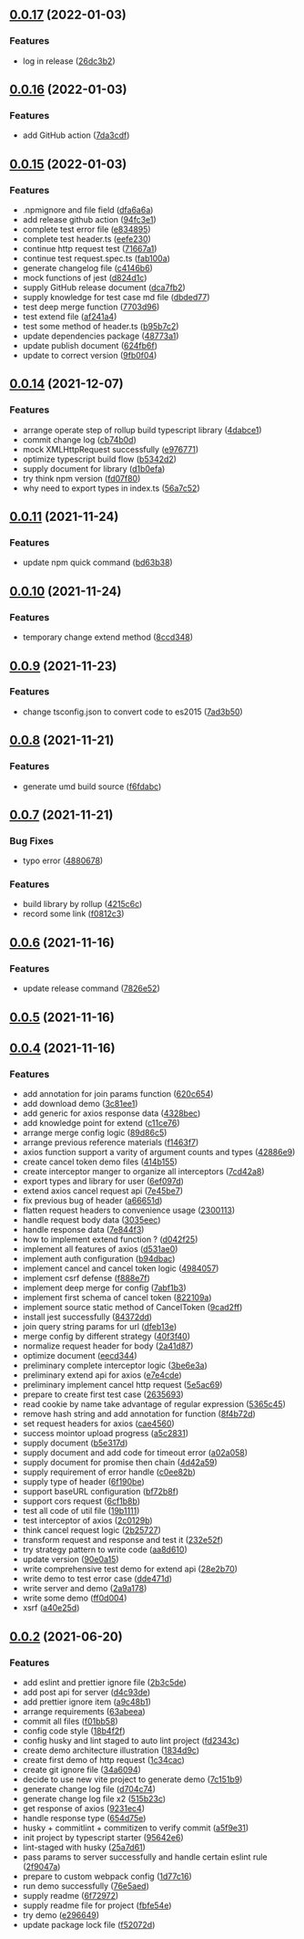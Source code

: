 ## [0.0.17](https://github.com/wangkaiwd/typescript-axios/compare/v0.0.16...v0.0.17) (2022-01-03)


### Features

* log in release ([26dc3b2](https://github.com/wangkaiwd/typescript-axios/commit/26dc3b2b5ce9c6d9d973a9a6765903eb7b4ee7ef))



## [0.0.16](https://github.com/wangkaiwd/typescript-axios/compare/v0.0.15...v0.0.16) (2022-01-03)


### Features

* add GitHub action ([7da3cdf](https://github.com/wangkaiwd/typescript-axios/commit/7da3cdfc99049e624614feb8d51b4e59ae2e3f44))



## [0.0.15](https://github.com/wangkaiwd/typescript-axios/compare/v0.0.14...v0.0.15) (2022-01-03)


### Features

* .npmignore and file field ([dfa6a6a](https://github.com/wangkaiwd/typescript-axios/commit/dfa6a6af8da3f03a9057a6c3f26c129a2d542ccc))
* add release github action ([94fc3e1](https://github.com/wangkaiwd/typescript-axios/commit/94fc3e1677d843bdc67d7655dcfe93274ca8fc29))
* complete test error file ([e834895](https://github.com/wangkaiwd/typescript-axios/commit/e83489521b632ab8c5fa06d4a8d27b6151c49a24))
* complete test header.ts ([eefe230](https://github.com/wangkaiwd/typescript-axios/commit/eefe230bc047b488b5ca3f36e0844fe4fa02173d))
* continue http request test ([71667a1](https://github.com/wangkaiwd/typescript-axios/commit/71667a1db1a6a062241798263c6cee4d619be0bc))
* continue test request.spec.ts ([fab100a](https://github.com/wangkaiwd/typescript-axios/commit/fab100a069032e22088b8a8fe8c7c7c2e906a438))
* generate changelog file ([c4146b6](https://github.com/wangkaiwd/typescript-axios/commit/c4146b6ba326ed2b53eb843cf2c03f61268dd1cf))
* mock functions of jest ([d824d1c](https://github.com/wangkaiwd/typescript-axios/commit/d824d1cd3afb6ccb2053cc551e3e7202822f0737))
* supply GitHub release document ([dca7fb2](https://github.com/wangkaiwd/typescript-axios/commit/dca7fb2f08f21720f4a175b8becd30751a6f1218))
* supply knowledge for test case md file ([dbded77](https://github.com/wangkaiwd/typescript-axios/commit/dbded770eb75601341eeab4d3b8d6503f176efe8))
* test deep merge function ([7703d96](https://github.com/wangkaiwd/typescript-axios/commit/7703d961646d410cbfce2664785047af069715ce))
* test extend file ([af241a4](https://github.com/wangkaiwd/typescript-axios/commit/af241a4a3362a135a7936eedbde3e9409d2aff77))
* test some method of header.ts ([b95b7c2](https://github.com/wangkaiwd/typescript-axios/commit/b95b7c201a528471048770a98c1d3a1894847b80))
* update dependencies package ([48773a1](https://github.com/wangkaiwd/typescript-axios/commit/48773a1ce46ab548361cdda6af431476ed38c773))
* update publish document ([624fb6f](https://github.com/wangkaiwd/typescript-axios/commit/624fb6fbfe0e3c1a97c5ba7e3ca8342a04edc062))
* update to correct version ([9fb0f04](https://github.com/wangkaiwd/typescript-axios/commit/9fb0f043a7d846e6dae446366cf3184958520ff3))



## [0.0.14](https://github.com/wangkaiwd/typescript-axios/compare/v0.0.11...v0.0.14) (2021-12-07)


### Features

* arrange operate step of rollup build typescript library ([4dabce1](https://github.com/wangkaiwd/typescript-axios/commit/4dabce12f6e470e2c5e1f1d6376dd629b39efdf2))
* commit change log ([cb74b0d](https://github.com/wangkaiwd/typescript-axios/commit/cb74b0dc98ec43c277197103af08b64685e7f48d))
* mock XMLHttpRequest successfully ([e976771](https://github.com/wangkaiwd/typescript-axios/commit/e97677152e1510405067a932afb2507ba91607b7))
* optimize typescript build flow ([b5342d2](https://github.com/wangkaiwd/typescript-axios/commit/b5342d29ef7c7529aeed58a944599c202c188316))
* supply document for library ([d1b0efa](https://github.com/wangkaiwd/typescript-axios/commit/d1b0efa29d08df270ac985408405e5e0c896214d))
* try think npm version ([fd07f80](https://github.com/wangkaiwd/typescript-axios/commit/fd07f801a7dceadcc69c8a7f08ab51b77ccb2dd1))
* why need to export types in index.ts ([56a7c52](https://github.com/wangkaiwd/typescript-axios/commit/56a7c523be6d50326a14a8650df4cafeac175ab9))



## [0.0.11](https://github.com/wangkaiwd/typescript-axios/compare/v0.0.10...v0.0.11) (2021-11-24)


### Features

* update npm quick command ([bd63b38](https://github.com/wangkaiwd/typescript-axios/commit/bd63b3888a54491b21b6488f7838f3998e41db0d))



## [0.0.10](https://github.com/wangkaiwd/typescript-axios/compare/v0.0.9...v0.0.10) (2021-11-24)


### Features

* temporary change extend method ([8ccd348](https://github.com/wangkaiwd/typescript-axios/commit/8ccd3484d4e3e8b74e396b3100f2a6c8803765f2))



## [0.0.9](https://github.com/wangkaiwd/typescript-axios/compare/v0.0.8...v0.0.9) (2021-11-23)


### Features

* change tsconfig.json to convert code to es2015 ([7ad3b50](https://github.com/wangkaiwd/typescript-axios/commit/7ad3b5036ddb4ee0559b76d8a7bce2ade05bfaa3))



## [0.0.8](https://github.com/wangkaiwd/typescript-axios/compare/v0.0.7...v0.0.8) (2021-11-21)


### Features

* generate umd build source ([f6fdabc](https://github.com/wangkaiwd/typescript-axios/commit/f6fdabc0f50c06b30e1b20d0fbe9ef70f41bfddc))



## [0.0.7](https://github.com/wangkaiwd/typescript-axios/compare/v0.0.6...v0.0.7) (2021-11-21)


### Bug Fixes

* typo error ([4880678](https://github.com/wangkaiwd/typescript-axios/commit/48806780e73a8f5231ed07f4396f949c1c881b06))


### Features

* build library by rollup ([4215c6c](https://github.com/wangkaiwd/typescript-axios/commit/4215c6cf736436895452d359610d0d9e3be01ca2))
* record some link ([f0812c3](https://github.com/wangkaiwd/typescript-axios/commit/f0812c3d64c7b844c9ee3599afea3e3eb62b49ad))



## [0.0.6](https://github.com/wangkaiwd/typescript-axios/compare/v0.0.5...v0.0.6) (2021-11-16)


### Features

* update release command ([7826e52](https://github.com/wangkaiwd/typescript-axios/commit/7826e52a969922469ffae1b534900264baae3dcb))



## [0.0.5](https://github.com/wangkaiwd/typescript-axios/compare/v0.0.4...v0.0.5) (2021-11-16)



## [0.0.4](https://github.com/wangkaiwd/typescript-axios/compare/v0.0.2...v0.0.4) (2021-11-16)


### Features

* add annotation for join params function ([620c654](https://github.com/wangkaiwd/typescript-axios/commit/620c654eb7626d65a6a68fdc5772737502bb5938))
* add download demo ([3c81ee1](https://github.com/wangkaiwd/typescript-axios/commit/3c81ee10c808981695b8c8f58e3987976fe1c2e4))
* add generic for axios response data ([4328bec](https://github.com/wangkaiwd/typescript-axios/commit/4328becd9b1144f775bd62e0ff892d3210320799))
* add knowledge point for extend ([c11ce76](https://github.com/wangkaiwd/typescript-axios/commit/c11ce7649a3eda4bc6854affc2287e558e1c38db))
* arrange merge config logic ([89d86c5](https://github.com/wangkaiwd/typescript-axios/commit/89d86c57e1d59b34193961abd129de48c13176e0))
* arrange previous reference materials ([f1463f7](https://github.com/wangkaiwd/typescript-axios/commit/f1463f7f87fbf5f0ebbbb064dfe8d61b9247b816))
* axios function support a varity of argument counts and types ([42886e9](https://github.com/wangkaiwd/typescript-axios/commit/42886e9c4cba9f9caf54969fe47bf0c3d2235048))
* create cancel token demo files ([414b155](https://github.com/wangkaiwd/typescript-axios/commit/414b155d1fd5d68922fdc0071beb114dab77690d))
* create interceptor manger to organize all interceptors ([7cd42a8](https://github.com/wangkaiwd/typescript-axios/commit/7cd42a82f7a4da1ed73e0e356024e4604c1ecf30))
* export types and library for user ([6ef097d](https://github.com/wangkaiwd/typescript-axios/commit/6ef097d9b1150d8669f954f53919206d2ed12fa4))
* extend axios cancel request api ([7e45be7](https://github.com/wangkaiwd/typescript-axios/commit/7e45be74ed466bec24518e43fe003f86cb355425))
* fix previous bug of header ([a66651d](https://github.com/wangkaiwd/typescript-axios/commit/a66651db8d78b2a96a2aef1e1be3068e9f80ff51))
* flatten request headers to convenience usage ([2300113](https://github.com/wangkaiwd/typescript-axios/commit/230011355245363a2a72eaf74fb49fee73a342a6))
* handle request body data ([3035eec](https://github.com/wangkaiwd/typescript-axios/commit/3035eec9f667d306356eab7fbb31574cfa2edc11))
* handle response data ([7e844f3](https://github.com/wangkaiwd/typescript-axios/commit/7e844f3ae0bd370985fc43b84a7121d76372ae5d))
* how to implement extend function ? ([d042f25](https://github.com/wangkaiwd/typescript-axios/commit/d042f2551190c31eb9412f6106c65f0790af11b3))
* implement all features of axios ([d531ae0](https://github.com/wangkaiwd/typescript-axios/commit/d531ae0b513f1497d7ffd9fab2a51ed0850ee575))
* implement auth configuration ([b94dbac](https://github.com/wangkaiwd/typescript-axios/commit/b94dbac74b1f6c94489ba38d01dda109cd5ba959))
* implement cancel and cancel token logic ([4984057](https://github.com/wangkaiwd/typescript-axios/commit/4984057d26c8c9f23f7efc051d558be95fbd0149))
* implement csrf defense ([f888e7f](https://github.com/wangkaiwd/typescript-axios/commit/f888e7f94f7709be8704bdd300a968b188cbf603))
* implement deep merge for config ([7abf1b3](https://github.com/wangkaiwd/typescript-axios/commit/7abf1b328feba5bfc37fdd3365a6b70be536dddd))
* implement first schema of cancel token ([822109a](https://github.com/wangkaiwd/typescript-axios/commit/822109a688dd681acf92ca14f2f64dffa0afe1e6))
* implement source static method of CancelToken ([9cad2ff](https://github.com/wangkaiwd/typescript-axios/commit/9cad2ff538269bf30014d2dea0632401abfb9884))
* install jest successfully ([84372dd](https://github.com/wangkaiwd/typescript-axios/commit/84372dde03650c98de8624b48fa668b8903b3a38))
* join query string params for url ([dfeb13e](https://github.com/wangkaiwd/typescript-axios/commit/dfeb13ef5df7e9ef67a55e191059afbce5ac3986))
* merge config by different strategy ([40f3f40](https://github.com/wangkaiwd/typescript-axios/commit/40f3f401666d0645eacaa9c564af59e4730c85b0))
* normalize request header for body ([2a41d87](https://github.com/wangkaiwd/typescript-axios/commit/2a41d87618e97e33d6b4b243135952a45cf373a8))
* optimize document ([eecd344](https://github.com/wangkaiwd/typescript-axios/commit/eecd344d25027d4db5387d5eefbf29a5b952a5ac))
* preliminary complete interceptor logic ([3be6e3a](https://github.com/wangkaiwd/typescript-axios/commit/3be6e3a898a72c0346fbd72767b4d0c9fa93c156))
* preliminary extend api for axios ([e7e4cde](https://github.com/wangkaiwd/typescript-axios/commit/e7e4cde6b4a015279d4e7123bb9321c982f0f658))
* preliminary implement cancel http request ([5e5ac69](https://github.com/wangkaiwd/typescript-axios/commit/5e5ac69108e60492a40a32a8cac99ec307f3591b))
* prepare to create first test case ([2635693](https://github.com/wangkaiwd/typescript-axios/commit/2635693525c6136237a1605326742fd01834d70d))
* read cookie by name take advantage of regular expression ([5365c45](https://github.com/wangkaiwd/typescript-axios/commit/5365c45d766ceb0acac7aaab48a36f97de77d093))
* remove hash string and add annotation for function ([8f4b72d](https://github.com/wangkaiwd/typescript-axios/commit/8f4b72d55f6f424cda1b99dd6b952d968fb272dc))
* set request headers for axios ([cae4560](https://github.com/wangkaiwd/typescript-axios/commit/cae4560e29be9afcd082719c387e0297a4b4009a))
* success mointor upload progress ([a5c2831](https://github.com/wangkaiwd/typescript-axios/commit/a5c2831f4165570e6aa21d766c64ff72c9993ad3))
* supply document ([b5e317d](https://github.com/wangkaiwd/typescript-axios/commit/b5e317da6d1b540e530c17a9378a83a55bfd3173))
* supply document and add code for timeout error ([a02a058](https://github.com/wangkaiwd/typescript-axios/commit/a02a0581601f2da7e621a3f5c1162223048d8c71))
* supply document for promise then chain ([4d42a59](https://github.com/wangkaiwd/typescript-axios/commit/4d42a59889e829f39dd58511841a37d43817aef6))
* supply requirement of error handle ([c0ee82b](https://github.com/wangkaiwd/typescript-axios/commit/c0ee82b37ffcb33e83061484590998c7090e9bea))
* supply type of header ([6f190be](https://github.com/wangkaiwd/typescript-axios/commit/6f190be7bb230c9d2bcae69fbd844c1eb125aae6))
* support baseURL configuration ([bf72b8f](https://github.com/wangkaiwd/typescript-axios/commit/bf72b8ffe92b0263360297e44d114dbb34abd922))
* support cors request ([6cf1b8b](https://github.com/wangkaiwd/typescript-axios/commit/6cf1b8bc30c63d0b733819d0ee83c592918ec9f2))
* test all code of util file ([19b1111](https://github.com/wangkaiwd/typescript-axios/commit/19b11115e7a2f473e486ef448ceff09bd02a4bdc))
* test interceptor of axios ([2c0129b](https://github.com/wangkaiwd/typescript-axios/commit/2c0129bee059cd1e4ed4ce4b0a2268e572cad13d))
* think cancel request logic ([2b25727](https://github.com/wangkaiwd/typescript-axios/commit/2b25727410ea4498fce3e57bb42e7b12f4222677))
* transform request and response and test it ([232e52f](https://github.com/wangkaiwd/typescript-axios/commit/232e52fb83a44117aba99c7e401137fdc275c7bb))
* try strategy pattern to write code ([aa8d610](https://github.com/wangkaiwd/typescript-axios/commit/aa8d610bcba1f8078ed3e6b3e14cbdac7266bafa))
* update version ([90e0a15](https://github.com/wangkaiwd/typescript-axios/commit/90e0a153e3978f10768c21136716115b8e485f39))
* write comprehensive test demo for extend api ([28e2b70](https://github.com/wangkaiwd/typescript-axios/commit/28e2b70a02e14637a33fa95c6ad57f344c601c57))
* write demo to test error case ([dde471d](https://github.com/wangkaiwd/typescript-axios/commit/dde471df5d1ae3fb58e1473335e5b82868cd0631))
* write server and demo ([2a9a178](https://github.com/wangkaiwd/typescript-axios/commit/2a9a178ef9581c85aaf770dfce5a7dd792e5c745))
* write some demo ([ff0d004](https://github.com/wangkaiwd/typescript-axios/commit/ff0d0046dfbe74708706b1212d19103797dd25a1))
* xsrf ([a40e25d](https://github.com/wangkaiwd/typescript-axios/commit/a40e25daa6546e686754cb0c8e7d09d9bea60950))



## [0.0.2](https://github.com/wangkaiwd/typescript-axios/compare/34a609459791454d025005697ccac929978460e2...v0.0.2) (2021-06-20)


### Features

* add eslint and prettier ignore file ([2b3c5de](https://github.com/wangkaiwd/typescript-axios/commit/2b3c5de38b902421d18a261721c3ba3083f6cef4))
* add post api for server ([d4c93de](https://github.com/wangkaiwd/typescript-axios/commit/d4c93de33e244b3822dd7e63586f228f19678cf8))
* add prettier ignore item ([a9c48b1](https://github.com/wangkaiwd/typescript-axios/commit/a9c48b1b2c524eec0e5e00ff695b55006ff8a9f8))
* arrange requirements ([63abeea](https://github.com/wangkaiwd/typescript-axios/commit/63abeea899fb4b816623e2ef14ed2b4be8639d89))
* commit all files ([f01bb58](https://github.com/wangkaiwd/typescript-axios/commit/f01bb587f937871774ea5599632f1a37a3980f57))
* config code style ([18b4f2f](https://github.com/wangkaiwd/typescript-axios/commit/18b4f2f8511e955251a86ac613033f5043132f38))
* config husky and lint staged to auto lint project ([fd2343c](https://github.com/wangkaiwd/typescript-axios/commit/fd2343c46ec9d7eb674f5a28559c6e55c724b67c))
* create demo architecture illustration ([1834d9c](https://github.com/wangkaiwd/typescript-axios/commit/1834d9c818c0bee5c351901f3cee1a9d3ce9c899))
* create first demo of http request ([1c34cac](https://github.com/wangkaiwd/typescript-axios/commit/1c34cac0ec5bafe4cee2af74304800a262f98f04))
* create git ignore file ([34a6094](https://github.com/wangkaiwd/typescript-axios/commit/34a609459791454d025005697ccac929978460e2))
* decide to use new vite project to generate demo ([7c151b9](https://github.com/wangkaiwd/typescript-axios/commit/7c151b97471dd7fe77752d30d9c3fe1f1f65ea8a))
* generate change log file ([d704c74](https://github.com/wangkaiwd/typescript-axios/commit/d704c747811b6e94540254f185b90c69dc318bd7))
* generate change log file x2 ([515b23c](https://github.com/wangkaiwd/typescript-axios/commit/515b23cc1bc45f7abd02fec6fe5c04172e785988))
* get response of axios ([9231ec4](https://github.com/wangkaiwd/typescript-axios/commit/9231ec42d810a98dcc2797bea7759b504b3b7980))
* handle response type ([654d75e](https://github.com/wangkaiwd/typescript-axios/commit/654d75e123b389654b5929bd9a8baaa8dd839e19))
* husky + commitlint + commitizen to verify commit ([a5f9e31](https://github.com/wangkaiwd/typescript-axios/commit/a5f9e319edcb2d1e9e1909cf2ce592afef3ec741))
* init project by typescript starter ([95642e6](https://github.com/wangkaiwd/typescript-axios/commit/95642e68403f736615a0b33d5ce418dd50f5cc5e))
* lint-staged with husky ([25a7d61](https://github.com/wangkaiwd/typescript-axios/commit/25a7d61f3bde650fd504b8191009f37d721fb446))
* pass params to server successfully and handle certain eslint rule ([2f9047a](https://github.com/wangkaiwd/typescript-axios/commit/2f9047afa1129aac3131240b597a4bb39b0bd338))
* prepare to custom webpack config ([1d77c16](https://github.com/wangkaiwd/typescript-axios/commit/1d77c162863b0b9eabe1b70f6d87394112b42ff9))
* run demo successfully ([76e5aed](https://github.com/wangkaiwd/typescript-axios/commit/76e5aed59f0c8105e2b626242a6380c27efc284e))
* supply readme ([6f72972](https://github.com/wangkaiwd/typescript-axios/commit/6f72972e2f9a06ec67682cc03dd1ce35ea7a8d2b))
* supply readme file for project ([fbfe54e](https://github.com/wangkaiwd/typescript-axios/commit/fbfe54e05a50441bfd17d17c1325f7eec3f2a386))
* try demo ([e296649](https://github.com/wangkaiwd/typescript-axios/commit/e296649fca894708bbe442fe4e03d3fd137558df))
* update package lock file ([f52072d](https://github.com/wangkaiwd/typescript-axios/commit/f52072dd4fba52afc093d3ec2caea4ee37e3fa56))



